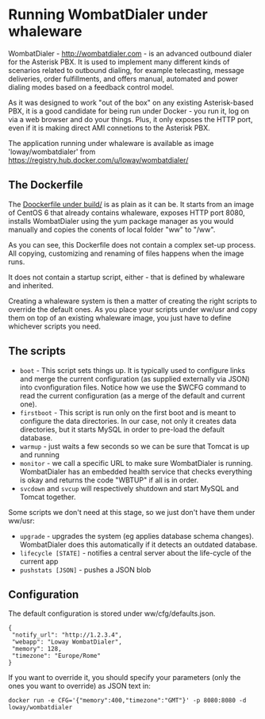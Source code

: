 Running WombatDialer under whaleware
====================================

WombatDialer - http://wombatdialer.com - is an advanced outbound dialer for the Asterisk PBX. It is used to implement many different 
kinds of scenarios related to outbound dialing, for example telecasting, message deliveries, order fulfillments, and offers manual,
automated and power dialing modes based on a feedback control model. 

As it was designed to work "out of the box" on any existing Asterisk-based PBX, it is a good candidate for 
being run under Docker - you run it, log on via a web browser and do your things. 
Plus, it only exposes the HTTP port, even if it is making direct AMI connetions to the Asterisk PBX.

The application running under whaleware is available as image 'loway/wombatdialer' from https://registry.hub.docker.com/u/loway/wombatdialer/

The Dockerfile
--------------

The [Doockerfile under build/](build/Dockerfile) is as plain as it can be. It starts from an image of CentOS 6 that already
contains whaleware, exposes HTTP port 8080, installs WombatDialer using the yum package manager as you would manually
and copies the conents of local folder "ww" to "/ww".

As you can see, this Dockerfile does not contain a complex set-up process. All copying, customizing and renaming of files
happens when the image runs.  

It does not contain a startup script, either - that is defined by whaleware and inherited.

Creating a whaleware system is then a matter of creating the right scripts to override the default ones. As you
place your scripts under ww/usr and copy them on top of an existing whaleware image, you just have to define 
whichever scripts you need.


The scripts
-----------

- `boot` - This script sets things up. It is typically used to configure links and merge the current configuration
   (as supplied externally via JSON) into cvonfiguration files. Notice how we use the $WCFG command to read the 
   current configuration (as a merge of the default and current one).
- `firstboot` - This script is run only on the first boot and is meant to configure the data directories. In our case,
    not only it creates data directories, but it starts MySQL in order to pre-load the default database.
- `warmup` - just waits a few seconds so we can be sure that Tomcat is up and running
- `monitor` - we call a specific URL to make sure WombatDialer is running. WombatDialer has an embedded health
  service that checks everything is okay and returns the code "WBTUP" if all is in order.
- `svcdown` and `svcup` will respectively shutdown and start MySQL and Tomcat together.

Some scripts we don't need at this stage, so we just don't have them under ww/usr:

- `upgrade` - upgrades the system (eg applies database schema changes). WombatDialer does this automatically
  if it detects an outdated database.
- `lifecycle [STATE]` - notifies a central server about the life-cycle of the current app
- `pushstats [JSON]` - pushes a JSON blob


Configuration
-------------

The default configuration is stored under ww/cfg/defaults.json.


    {
     "notify_url": "http://1.2.3.4",
     "webapp": "Loway WombatDialer",
     "memory": 128,
     "timezone": "Europe/Rome"
    }


If you want to override it, you should specify your parameters (only the ones you want to override) as JSON text in:

    docker run -e CFG='{"memory":400,"timezone":"GMT"}' -p 8080:8080 -d loway/wombatdialer







